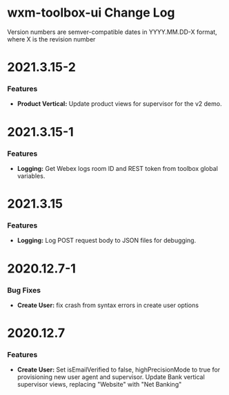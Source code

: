 # wxm-toolbox-ui Change Log

Version numbers are semver-compatible dates in YYYY.MM.DD-X format,
where X is the revision number


# 2021.3.15-2

### Features
* **Product Vertical:** Update product views for supervisor for the v2 demo.


# 2021.3.15-1

### Features
* **Logging:** Get Webex logs room ID and REST token from toolbox global
variables.


# 2021.3.15

### Features
* **Logging:** Log POST request body to JSON files for debugging.


# 2020.12.7-1

### Bug Fixes
* **Create User:** fix crash from syntax errors in create user options


# 2020.12.7

### Features
* **Create User:** Set isEmailVerified to false, highPrecisionMode to true 
for provisioning new user agent and supervisor. Update Bank vertical supervisor
views, replacing "Website" with "Net Banking"
